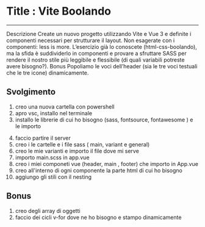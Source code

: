 # Title : Vite Boolando
________

Descrizione
Create un nuovo progetto utilizzando Vite e Vue 3 e definite i componenti necessari per strutturare il layout.
Non esagerate con i componenti: less is more.
L’esercizio già lo conoscete (html-css-boolando), ma la sfida è suddividerlo in componenti e provare a sfruttare SASS per rendere il nostro stile più leggibile e flessibile (di quali variabili potreste avere bisogno?).
Bonus
Popoliamo le voci dell’header (sia le tre voci testuali che le tre icone) dinamicamente.

## Svolgimento 
1. creo una nuova cartella con powershell 
2. apro vsc, installo nel terminale
3. installo le librerie di cui ho bisogno (sass, fontsource, fontawesome ) e le importo 
<!-- fontawesome deve essere importato in main.js, è stato molto faticoso farlo funzionare-->
4. faccio partire il server
5. creo i le cartelle e i file sass ( main, variant e general)
6. creo le mie varianti e importo il file dove mi serve
7. importo main.scss in app.vue
8. creo i miei componeti vue (header, main , footer) che importo in App.vue 
9. creo all'interno di ogni componente la parte html di cui ho bisogno
8. aggiungo gli stili con il nesting


## Bonus
<!-- fatto sia per header che per footer, inserito il logo in modo dinamico con una funzione -->
1. creo degli array di oggetti 
2. faccio dei cicli v-for dove ne ho bisogno e stampo dinamicamente